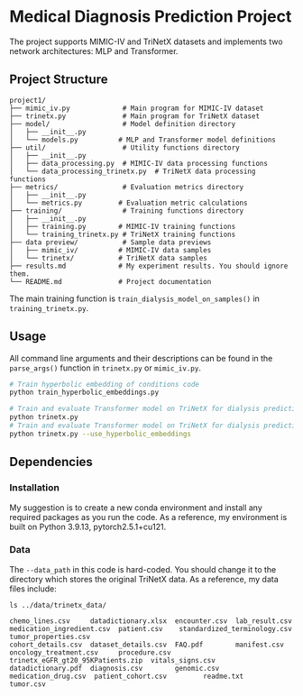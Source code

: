 # Medical Diagnosis Prediction Project

The project supports MIMIC-IV and TriNetX datasets and implements two network architectures: MLP and Transformer.

## Project Structure

```
project1/
├── mimic_iv.py             # Main program for MIMIC-IV dataset
├── trinetx.py              # Main program for TriNetX dataset
├── model/                  # Model definition directory
│   ├── __init__.py
│   └── models.py          # MLP and Transformer model definitions
├── util/                   # Utility functions directory
│   ├── __init__.py
│   ├── data_processing.py  # MIMIC-IV data processing functions
│   └── data_processing_trinetx.py  # TriNetX data processing functions
├── metrics/                # Evaluation metrics directory
│   ├── __init__.py
│   └── metrics.py         # Evaluation metric calculations
├── training/               # Training functions directory
│   ├── __init__.py
│   ├── training.py        # MIMIC-IV training functions
│   └── training_trinetx.py # TriNetX training functions
├── data preview/           # Sample data previews
│   ├── mimic_iv/          # MIMIC-IV data samples
│   └── trinetx/           # TriNetX data samples
├── results.md             # My experiment results. You should ignore them.
└── README.md              # Project documentation
```
The main training function is ```train_dialysis_model_on_samples()``` in ```training_trinetx.py```.


## Usage
All command line arguments and their descriptions can be found in the `parse_args()` function in `trinetx.py` or `mimic_iv.py`.

```bash
# Train hyperbolic embedding of conditions code
python train_hyperbolic_embeddings.py
```

```bash
# Train and evaluate Transformer model on TriNetX for dialysis prediction (default settings)
python trinetx.py
# Train and evaluate Transformer model on TriNetX for dialysis prediction (using hyperbolic embedding of conditions code)
python trinetx.py --use_hyperbolic_embeddings
```
## Dependencies

### Installation
My suggestion is to create a new conda environment and install any required packages as you run the code. As a reference, my environment is built on Python 3.9.13, pytorch2.5.1+cu121.

### Data
The `--data_path` in this code is hard-coded. You should change it to the directory which stores the original TriNetX data. As a reference, my data files include:
```
ls ../data/trinetx_data/

chemo_lines.csv     datadictionary.xlsx  encounter.csv  lab_result.csv       medication_ingredient.csv  patient.csv    standardized_terminology.csv       tumor_properties.csv
cohort_details.csv  dataset_details.csv  FAQ.pdf        manifest.csv         oncology_treatment.csv     procedure.csv  trinetx_eGFR_gt20_95KPatients.zip  vitals_signs.csv
datadictionary.pdf  diagnosis.csv        genomic.csv    medication_drug.csv  patient_cohort.csv         readme.txt     tumor.csv
```